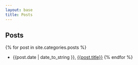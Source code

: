 ```yaml
---
layout: base
title: Posts
---
```


## Posts

{% for post in site.categories.posts %}
  - {{post.date | date_to_string }}, [{{post.title}}]({{post.url}})
{% endfor %}
